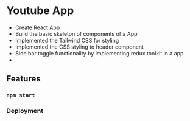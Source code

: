 # Youtube App
* Create React App
* Build the basic skeleton of components of a App
* Implemented the Tailwind CSS for styling
* Implemented the CSS styling to header component
* Side bar toggle functionality by implementing redux toolkit in a app
* 



## Features



### `npm start`







### Deployment




